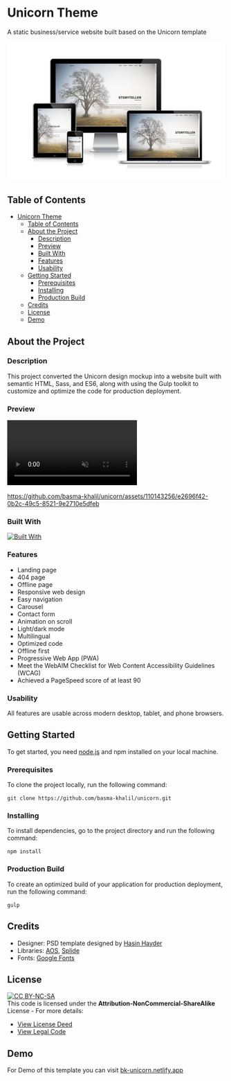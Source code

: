 # Unicorn Theme

A static business/service website built based on the Unicorn template

![Unicorn responsive](Screenshots/unicorn-responsive.png)

## Table of Contents

- [Unicorn Theme](#unicorn-theme)
  - [Table of Contents](#table-of-contents)
  - [About the Project](#about-the-project)
    - [Description](#description)
    - [Preview](#preview)
    - [Built With](#built-with)
    - [Features](#features)
    - [Usability](#usability)
  - [Getting Started](#getting-started)
    - [Prerequisites](#prerequisites)
    - [Installing](#installing)
    - [Production Build](#production-build)
  - [Credits](#credits)
  - [License](#license)
  - [Demo](#demo)

## About the Project

### Description

This project converted the Unicorn design mockup into a website built with semantic HTML, Sass, and ES6, along with using the Gulp toolkit to customize and optimize the code for production deployment.

### Preview

<video autoplay loop muted playsinline src="screenshots/unicorn-preview.mp4"></video>

https://github.com/basma-khalil/unicorn/assets/110143256/e2696f42-0b2c-49c5-8521-9e2710e5dfeb


### Built With

[![Built With](https://skillicons.dev/icons?i=html,css,js,sass,gulp,netlify)](https://skillicons.dev)

### Features

* Landing page
* 404 page
* Offline page
* Responsive web design
* Easy navigation
* Carousel
* Contact form
* Animation on scroll
* Light/dark mode
* Multilingual
* Optimized code
* Offline first
* Progressive Web App (PWA)
* Meet the WebAIM Checklist for Web Content Accessibility Guidelines (WCAG)
* Achieved a PageSpeed score of at least 90

### Usability

All features are usable across modern desktop, tablet, and phone browsers.

## Getting Started

To get started, you need [node.js](https://nodejs.org/en/download "Go to website") and npm installed on your local machine.

### Prerequisites

To clone the project locally, run the following command:

```
git clone https://github.com/basma-khalil/unicorn.git
```

### Installing

To install dependencies, go to the project directory and run the following command:

```
npm install
```

### Production Build

To create an optimized build of your application for production deployment, run the following command:

```
gulp
```

## Credits

* Designer: PSD template designed by [Hasin Hayder](https://graphicburger.com/unicorn-psd-template "Go to website")
* Libraries: [AOS](https://michalsnik.github.io/aos "Go to website"), [Splide](https://splidejs.com "Go to website")
* Fonts: [Google Fonts](https://fonts.google.com "Go to website")

## License

[![CC BY-NC-SA](https://licensebuttons.net/l/by-nc-sa/3.0/88x31.png)](https://creativecommons.org/licenses)\
This code is licensed under the **Attribution-NonCommercial-ShareAlike** License - For more details:
* [View License Deed](https://creativecommons.org/licenses/by-nc-sa/4.0/ "Go to website")
* [View Legal Code](https://creativecommons.org/licenses/by-nc-sa/4.0/legalcode "Go to website")

## Demo

For Demo of this template you can visit [bk-unicorn.netlify.app](https://bk-unicorn.netlify.app "Go to website")
